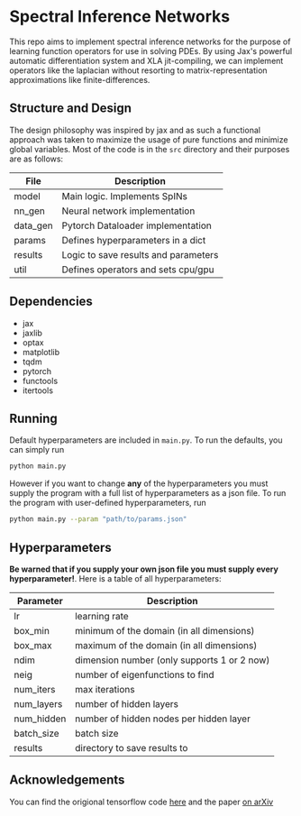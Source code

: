 # Spectral Inference Networks
This repo aims to implement spectral inference networks for the purpose of
learning function operators for use in solving PDEs. By using Jax's powerful
automatic differentiation system and XLA jit-compiling, we can implement
operators like the laplacian without resorting to matrix-representation
approximations like finite-differences.

## Structure and Design

The design philosophy was inspired by jax and as such a functional approach was
taken to maximize the usage of pure functions and minimize global variables.
Most of the code is in the `src` directory and their purposes are as follows:

| File        | Description                                   |
| ---------   | --------------------------------------------- |
| model       | Main logic. Implements SpINs                  |
| nn_gen      | Neural network implementation                 |
| data_gen    | Pytorch Dataloader implementation             |
| params      | Defines hyperparameters in a dict             |
| results     | Logic to save results and parameters          |
| util        | Defines operators and sets cpu/gpu            |

## Dependencies

- jax
- jaxlib
- optax
- matplotlib
- tqdm
- pytorch
- functools
- itertools

## Running

Default hyperparameters are included in `main.py`. To run the defaults, you can
simply run

```bash
python main.py
```

However if you want to change __any__ of the hyperparameters you must supply the
program with a full list of hyperparameters as a json file. To run the program
with user-defined hyperparameters, run

```bash
python main.py --param "path/to/params.json"
```

## Hyperparameters

__Be warned that if you supply your own json file you must supply every
hyperparameter!__. Here is a table of all hyperparameters:

|Parameter    | Description                                   |
| ---------   | --------------------------------------------- |
| lr          | learning rate                                 |
| box_min     | minimum of the domain (in all dimensions)     |
| box_max     | maximum of the domain (in all dimensions)     |
| ndim        | dimension number (only supports 1 or 2 now)   |
| neig        | number of eigenfunctions to find              |
| num_iters   | max iterations                                |
| num_layers  | number of hidden layers                       |
| num_hidden  | number of hidden nodes per hidden layer       |
| batch_size  | batch size                                    |
| results     | directory to save results to                  |

## Acknowledgements

You can find the origional tensorflow code
[here](https://github.com/deepmind/spectral_inference_networks) and the paper
[on arXiv](https://arxiv.org/abs/1806.02215v3)
